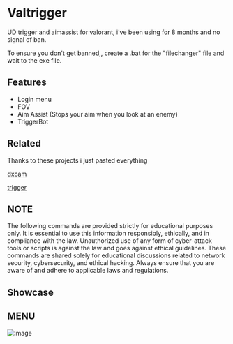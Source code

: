 
# Valtrigger

UD trigger and aimassist for valorant, i've been using for 8 months and no signal of ban.

To ensure you don't get banned,, create a .bat for the "filechanger" file and wait to the exe file.


## Features

- Login menu
- FOV
- Aim Assist (Stops your aim when you look at an enemy)
- TriggerBot


## Related

Thanks to these projects i just pasted everything

[dxcam](https://github.com/AI-M-BOT/DXcam)

[trigger](https://github.com/Megant88/Fast-Valorant-Triggerbot)


## NOTE
The following commands are provided strictly for educational purposes only. It is essential to use this information responsibly, ethically, and in compliance with the law. Unauthorized use of any form of cyber-attack tools or scripts is against the law and goes against ethical guidelines. These commands are shared solely for educational discussions related to network security, cybersecurity, and ethical hacking. Always ensure that you are aware of and adhere to applicable laws and regulations.
## Showcase

## MENU
![image](https://github.com/user-attachments/assets/d6318933-8560-46f5-b03f-afd23e909c6e)
